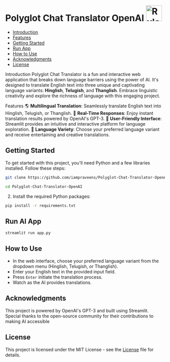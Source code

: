 # Polyglot Chat Translator OpenAI <img src="https://i.ibb.co/your-image-url.png" alt="Rule Based ChatBot For Retail" width="50" height="50">


- [Introduction](#introduction)
- [Features](#features)
- [Getting Started](#getting-started)
- [Run App](#run-ai)
- [How to Use](#how-to-use)
- [Acknowledgments](#acknowledgments)
- [License](#license)

Introduction 
Polyglot Chat Translator is a fun and interactive web application that breaks down language barriers using the power of AI. It's designed to translate English text into three unique and captivating language variants: **Hinglish**, **Telugish**, and **Thanglish**. Embrace linguistic creativity and explore the richness of language with this engaging project.

Features
🌎 **Multilingual Translation**: Seamlessly translate English text into Hinglish, Telugish, or Thanglish.
🚀 **Real-Time Responses**: Enjoy instant translation results powered by OpenAI's GPT-3.
🎨 **User-Friendly Interface**: Streamlit provides an intuitive and interactive platform for language exploration.
🌟 **Language Variety**: Choose your preferred language variant and receive entertaining and creative translations.

## Getting Started
To get started with this project, you'll need Python and a few libraries installed. Follow these steps:

```bash
git clone https://github.com/iampraveens/Polyglot-Chat-Translator-OpenAI.git
```

```bash
cd Polyglot-Chat-Translator-OpenAI
```

2. Install the required Python packages:

```bash
pip install -r requirements.txt
```

## Run AI App
```bash
streamlit run app.py
```

## How to Use

- In the web interface, choose your preferred language variant from the dropdown menu (Hinglish, Telugish, or Thanglish).
- Enter your English text in the provided input field.
- Press `Enter` initiate the translation process.
- Watch as the AI provides translations.

## Acknowledgments

This project is powered by OpenAI's GPT-3 and built using Streamlit. Special thanks to the open-source community for their contributions to making AI accessible

## License 
This project is licensed under the MIT License - see the [License](https://github.com/git/git-scm.com/blob/main/MIT-LICENSE.txt) file for details.

